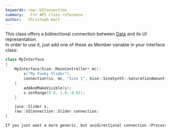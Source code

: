 ```yaml
---
keywords: raw::UIConnection
summary:   C++ API Class reference
author:   Christoph Hart
---
```


This class offers a bidirectional connection between [Data](/cpp_api/raw/structhise_1_1raw_1_1_data) and its UI representation.  
In order to use it, just add one of these as Member variable in your interface class:  

```cpp
class MyInterface
{
    MyInterface(hise::MainController* mc):
        s("My Funky Slider"),
        connection(&s, mc, "Sine 1", hise::SineSynth::SaturationAmount)
    {
        addAndMakeVisible(s);
        s.setRange(0.0, 1.0, 0.01);
    }

    juce::Slider s;
    raw::UIConnection::Slider connection;
}
```


```cpp
If you just want a more generic, but unidirectional connection (Processor->UI) take a look at the Reference class.
```

  
